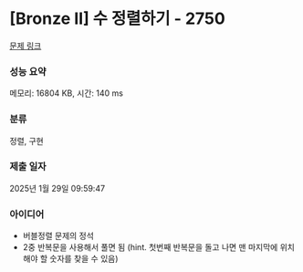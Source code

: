 # [Bronze II] 수 정렬하기 - 2750 

[문제 링크](https://www.acmicpc.net/problem/2750) 

### 성능 요약

메모리: 16804 KB, 시간: 140 ms

### 분류

정렬, 구현

### 제출 일자

2025년 1월 29일 09:59:47

### 아이디어
* 버블정렬 문제의 정석
* 2중 반복문을 사용해서 풀면 됨 (hint. 첫번째 반복문을 돌고 나면 맨 마지막에 위치해야 할 숫자를 찾을 수 있음)

